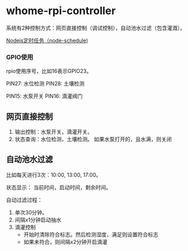 # whome-rpi-controller
系统有2种控制方式：网页直接控制（调试控制），自动池水过滤（包含灌溉）。

[Nodejs定时任务（node-schedule)](https://www.jianshu.com/p/8d303ff8fdeb)

### GPIO使用
rpio使用序号，比如16表示GPIO23。

PIN27: 水位检测
PIN28: 土壤检测

PIN15: 水泵开关
PIN16: 滴灌阀门

## 网页直接控制
1. 输出控制：水泵开关，滴灌开关。
2. 状态查询：水位检测，土壤检测。
如果水泵打开的，且水满，则关闭


## 自动池水过滤
比如每天进行3次：10:00, 13:00, 17:00。

状态显示：
当前时间，启动时间，剩余时间。

自动过滤过程：
1. 单次30分钟。
2. 间隔x1分钟启动抽水
3. 滴灌控制
    * 开始时清除符合标志。然后检测湿度，满足则设置符合标志
    * 如果未符合，则间隔x2分钟开启滴灌




